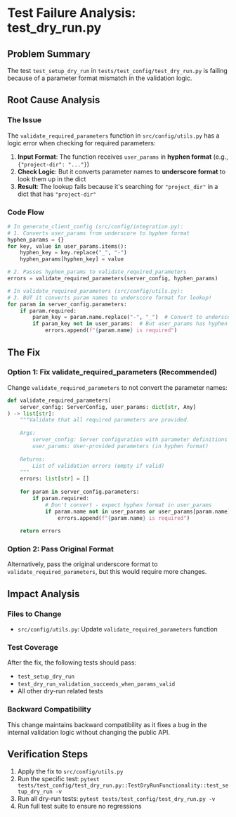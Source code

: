 # Test Failure Analysis: test_dry_run.py

## Problem Summary
The test `test_setup_dry_run` in `tests/test_config/test_dry_run.py` is failing because of a parameter format mismatch in the validation logic.

## Root Cause Analysis

### The Issue
The `validate_required_parameters` function in `src/config/utils.py` has a logic error when checking for required parameters:

1. **Input Format**: The function receives `user_params` in **hyphen format** (e.g., `{"project-dir": "..."}`)
2. **Check Logic**: But it converts parameter names to **underscore format** to look them up in the dict
3. **Result**: The lookup fails because it's searching for `"project_dir"` in a dict that has `"project-dir"`

### Code Flow
```python
# In generate_client_config (src/config/integration.py):
# 1. Converts user_params from underscore to hyphen format
hyphen_params = {}
for key, value in user_params.items():
    hyphen_key = key.replace("_", "-")
    hyphen_params[hyphen_key] = value

# 2. Passes hyphen_params to validate_required_parameters
errors = validate_required_parameters(server_config, hyphen_params)

# In validate_required_parameters (src/config/utils.py):
# 3. BUT it converts param names to underscore format for lookup!
for param in server_config.parameters:
    if param.required:
        param_key = param.name.replace("-", "_")  # Convert to underscore
        if param_key not in user_params:  # But user_params has hyphen keys!
            errors.append(f"{param.name} is required")
```

## The Fix

### Option 1: Fix validate_required_parameters (Recommended)
Change `validate_required_parameters` to not convert the parameter names:

```python
def validate_required_parameters(
    server_config: ServerConfig, user_params: dict[str, Any]
) -> list[str]:
    """Validate that all required parameters are provided.
    
    Args:
        server_config: Server configuration with parameter definitions
        user_params: User-provided parameters (in hyphen format)
    
    Returns:
        List of validation errors (empty if valid)
    """
    errors: list[str] = []
    
    for param in server_config.parameters:
        if param.required:
            # Don't convert - expect hyphen format in user_params
            if param.name not in user_params or user_params[param.name] is None:
                errors.append(f"{param.name} is required")
    
    return errors
```

### Option 2: Pass Original Format
Alternatively, pass the original underscore format to `validate_required_parameters`, but this would require more changes.

## Impact Analysis

### Files to Change
- `src/config/utils.py`: Update `validate_required_parameters` function

### Test Coverage
After the fix, the following tests should pass:
- `test_setup_dry_run`
- `test_dry_run_validation_succeeds_when_params_valid`
- All other dry-run related tests

### Backward Compatibility
This change maintains backward compatibility as it fixes a bug in the internal validation logic without changing the public API.

## Verification Steps
1. Apply the fix to `src/config/utils.py`
2. Run the specific test: `pytest tests/test_config/test_dry_run.py::TestDryRunFunctionality::test_setup_dry_run -v`
3. Run all dry-run tests: `pytest tests/test_config/test_dry_run.py -v`
4. Run full test suite to ensure no regressions
